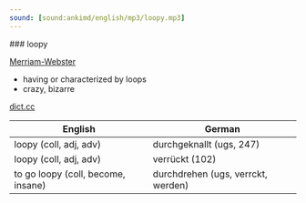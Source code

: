 ```yaml
---
sound: [sound:ankimd/english/mp3/loopy.mp3]
---
```


\### loopy

[Merriam-Webster](https://www.merriam-webster.com/dictionary/loopy)

- having or characterized by loops
- crazy, bizarre

[dict.cc](https://www.dict.cc/loopy)

| English        | German       |
| -------------- | ------------ |
| loopy (coll, adj, adv) | durchgeknallt (ugs, 247) |
| loopy (coll, adj, adv) | verrückt (102) |
| to go loopy (coll, become, insane) | durchdrehen (ugs, verrckt, werden) |
